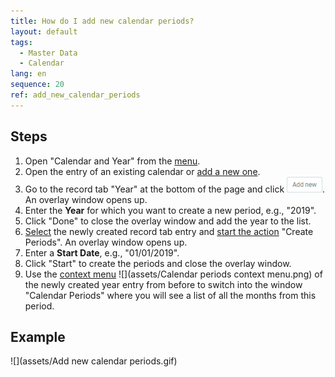 ```yaml
---
title: How do I add new calendar periods?
layout: default
tags:
  - Master Data
  - Calendar
lang: en
sequence: 20
ref: add_new_calendar_periods
---
```


## Steps
1. Open "Calendar and Year" from the [menu](Menu).
1. Open the entry of an existing calendar or [add a new one](Add_new_calendar).
1. Go to the record tab "Year" at the bottom of the page and click ![](assets/Add_New_Button.png). An overlay window opens up.
1. Enter the **Year** for which you want to create a new period, e.g., "2019".
1. Click "Done" to close the overlay window and add the year to the list.
1. [Select](RecordSelection) the newly created record tab entry and [start the action](StartAction) "Create Periods". An overlay window opens up.
1. Enter a **Start Date**, e.g., "01/01/2019".
1. Click "Start" to create the periods and close the overlay window.
1. Use the [context menu](Jumpto_via_context_menu) ![](assets/Calendar periods context menu.png) of the newly created year entry from before to switch into the window "Calendar Periods" where you will see a list of all the months from this period.

## Example
![](assets/Add new calendar periods.gif)
